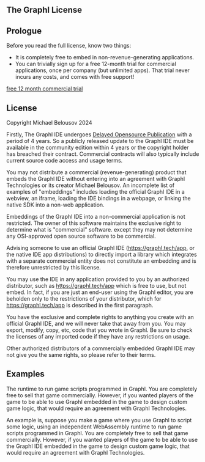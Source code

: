 ## The Graphl License

## Prologue

Before you read the full license, know two things:
- It is completely free to embed in non-revenue-generating applications.</li>
- You can trivially sign up for a free 12-month trial for commercial applications,
  once per company (but unlimited apps). That trial never incurs any costs, and comes with free support!

<a href="https://docs.google.com/forms/d/e/1FAIpQLSclRZC2PrGcK-Vykq-Ue5Uo0dsBvEqJNpNf8VOqCuUyo4XS0g/viewform?usp=header">free 12 month commercial trial</a>

## License

Copyright Michael Belousov 2024

Firstly, The Graphl IDE undergoes [Delayed Opensource Publication](https://opensource.org/dosp)
with a period of 4 years. So a publicly released update to the Graphl IDE must be available in
the community edition within 4 years or the copyright holder has breached their contract.
Commercial contracts will also typically include current source code access and usage terms.

You may not distribute a commercial (revenue-generating) product that embeds the Graphl IDE
without entering into an agreement with Graphl Technologies or its creator
Michael Belousov. An incomplete list of examples of "embeddings" includes loading
the official Graphl IDE in a webview, an iframe, loading the IDE bindings in a webpage,
or linking the native SDK into a non-web application.

Embeddings of the Graphl IDE into a non-commercial application is not restricted.
The owner of this software maintains the exclusive right to determine what is "commercial" software.
except they may not determine any OSI-approved open source software to be commercial.

Advising someone to use an official Graphl IDE (<a href="https://graphl.tech/app">https://graphl.tech/app</a>,
or the native IDE app distributions) to directly import a library which integrates with a separate commercial entity
does not constitute an embedding and is therefore unrestricted by this license.

You may use the IDE in any application provided to you by an authorized distributor,
such as <a href="https://graphl.tech/app">https://graphl.tech/app</a> which is free
to use, but not embed. In fact, if you are just an end-user using the Graphl editor,
you are beholden only to the restrictions of your distributor, which
for <a href="https://graphl.tech/app">https://graphl.tech/app</a> is described in the first
paragraph.

You have the exclusive and complete rights to anything you create with an official Graphl IDE,
and we will never take that away from you. You may export, modify, copy, etc, code that
you wrote in Graphl. Be sure to check the licenses of any imported code if they have any restrictions
on usage.

Other authorized distributors of a commercially embedded Graphl IDE may not give you the same rights, so
please refer to their terms.

## Examples

The runtime to run game scripts programmed in Graphl. You are completely free to sell that game commercially. However,
if you wanted players of the game to be able to use Graphl embedded in the game to design custom game logic, that
would require an agreement with Graphl Technologies.


An example is, suppose you make a game where you use Graphl to script some logic, using an independent WebAssembly
runtime to run game scripts programmed in Graphl. You are completely free to sell that game commercially. However,
if you wanted players of the game to be able to use the Graphl IDE embedded in the game to design custom game logic, that
would require an agreement with Graphl Technologies.
